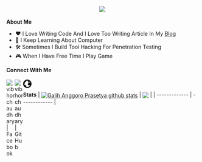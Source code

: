  <p align="center">
  <a href="https://github.com/galihap76"><img src="https://readme-typing-svg.herokuapp.com/?lines=Welcome%20To%20My%20Github;I%20Am%20A%20Programmer;&font=Fira%20Code&center=true&width=440&height=45&color=#36BCF7&vCenter=true&size=22"></a>
</p>

**About Me**
- ❤️ I Love Writing Code And I Love Too Writing Article In My [Blog](https://gumayuntech.blogspot.com/)
- 🌱 I Keep Learning About Computer
- 🛠️ Sometimes I Build Tool Hacking For Penetration Testing
- 🎮 When I Have Free Time I Play Game

**Connect With Me**
<br />
<br />
[<img align="left" alt="vibhorchaudhary | Facebook" width="22px" src="https://cdn.jsdelivr.net/npm/simple-icons@v3/icons/facebook.svg" />][facebook]
[<img align="left" alt="vibhorchaudhary | GitHub" width="22px" src="https://cdn.jsdelivr.net/npm/simple-icons@v3/icons/github.svg" />][github]
[<img align="left" alt="vibhorchaudhary | XDA Developers" width="22px" src="https://raw.githubusercontent.com/iconic/open-iconic/master/svg/globe.svg" />][website]
<br/>

**Stats**
| <a href="https://github.com/anuraghazra/github-readme-stats"><img align="center" src="https://github-readme-stats.vercel.app/api?username=galihap76&show_icons=true&bg_color=0000" alt="Galih Anggoro Prasetya github stats" /></a> | <a href="https://github.com/anuraghazra/github-readme-stats"><img align="center" src="https://github-readme-stats.vercel.app/api/top-langs/?username=galihap76&langs_count=8&layout=compact&bg_color=0000" /></a> |
| ------------- | ------------- |

[website]: https://galihap76.github.io/portofolio-ku.html
[facebook]: https://web.facebook.com/galih.ap.357/
[github]: https://github.com/galihap76
